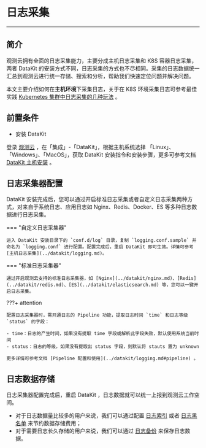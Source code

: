 # 日志采集
---

## 简介
观测云拥有全面的日志采集能力，主要分成主机日志采集和 K8S 容器日志采集，两者 DataKit 的安装方式不同，日志采集的方式也不尽相同。采集的日志数据统一汇总到观测云进行统一存储、搜索和分析，帮助我们快速定位问题并解决问题。

本文主要介绍如何在**主机环境**下采集日志，关于在 K8S 环境采集日志可参考最佳实践 [Kubernetes 集群中日志采集的几种玩法](../best-practices/cloud-native/k8s-logs.md) 。

## 前置条件

- 安装 DataKit

登录 [观测云](https://auth.guance.com/login/pwd) ，在「集成」-「DataKit」，根据主机系统选择 「Linux」、「Windows」、「MacOS」，获取 DataKit 安装指令和安装步骤，更多可参考文档 [DataKit 主机安装](../datakit/datakit-install.md) 。

## 日志采集器配置

DataKit 安装完成后，您可以通过开启标准日志采集或者自定义日志采集两种方式，对来自于系统日志、应用日志如 Nginx、Redis、Docker、ES 等多种日志数据进行日志采集。

=== "自定义日志采集器"

    进入 DataKit 安装目录下的 `conf.d/log` 目录，复制 `logging.conf.sample` 并命名为 `logging.conf` 进行配置。配置完成后，重启 DataKit 即可生效。详情可参考[主机日志采集](../datakit/logging.md)。

=== "标准日志采集器"

    通过开启观测云支持的标准日志采集器，如 [Nginx](../datakit/nginx.md)、[Redis](../datakit/redis.md)、[ES](../datakit/elasticsearch.md) 等，您可以一键开启日志采集。

???+ attention

    配置日志采集器时，需开通日志的 Pipeline 功能，提取日志时间 `time` 和日志等级 `status` 的字段：
    
    - time：日志的产生时间，如果没有提取 time 字段或解析此字段失败，默认使用系统当前时间
    - status：日志的等级，如果没有提取出 status 字段，则默认将 stauts 置为 unknown
    
    更多详情可参考文档 [Pipeline 配置和使用](../datakit/logging.md#pipeline) 。



## 日志数据存储

日志采集器配置完成后，重启 DataKit ，日志数据就可以统一上报到观测云工作空间。

- 对于日志数据量比较多的用户来说，我们可以通过配置 [日志索引](multi-index.md) 或者 [日志黑名单](blacklist.md) 来节约数据存储费用；
- 对于需要日志长久存储的用户来说，我们可以通过 [日志备份](backup.md) 来保存日志数据。

